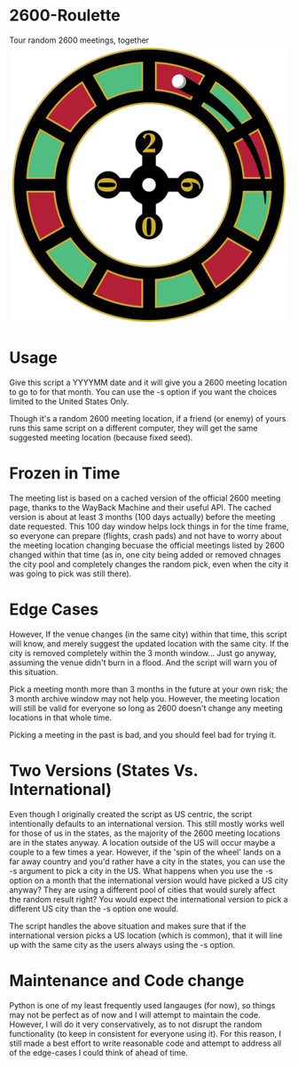 # 2600-Roulette
Tour random 2600 meetings, together
![alt tag](https://github.com/XlogicX/2600-Roulette/blob/master/roulette.png)

# Usage
Give this script a YYYYMM date and it will give you a 2600 meeting location to go to for that month. You can use the -s option if you want the choices limited to the United States Only.

Though it's a random 2600 meeting location, if a friend (or enemy) of yours runs this same script on a different computer, they will get the same suggested meeting location (because fixed seed).

# Frozen in Time
The meeting list is based on a cached version of the official 2600 meeting page, thanks to the WayBack Machine and their useful API. The cached version is about at least 3 months (100 days actually) before the meeting date requested. This 100 day window helps lock things in for the time frame, so everyone can prepare (flights, crash pads) and not have to worry about the meeting location changing becuase the official meetings listed by 2600 changed within that time (as in, one city being added or removed chnages the city pool and completely changes the random pick, even when the city it was going to pick was still there).

# Edge Cases
However, If the venue changes (in the same city) within that time, this script will know, and merely suggest the updated location with the same city. If the city is removed completely within the 3 month window... Just go anyway, assuming the venue didn't burn in a flood. And the script will warn you of this situation.

Pick a meeting month more than 3 months in the future at your own risk; the 3 month archive window may not help you. However, the meeting location will still be valid for everyone so long as 2600 doesn't change any meeting locations in that whole time.

Picking a meeting in the past is bad, and you should feel bad for trying it.

# Two Versions (States Vs. International)
Even though I originally created the script as US centric, the script intentionally defaults to an international version. This still mostly works well for those of us in the states, as the majority of the 2600 meeting locations are in the states anyway. A location outside of the US will occur maybe a couple to a few times a year. However, if the 'spin of the wheel' lands on a far away country and you'd rather have a city in the states, you can use the -s argument to pick a city in the US. What happens when you use the -s option on a month that the international version would have picked a US city anyway? They are using a different pool of cities that would surely affect the random result right? You would expect the international version to pick a different US city than the -s option one would.

The script handles the above situation and makes sure that if the international version picks a US location (which is common), that it will line up with the same city as the users always using the -s option.

# Maintenance and Code change
Python is one of my least frequently used langauges (for now), so things may not be perfect as of now and I will attempt to maintain the code. However, I will do it very conservatively, as to not disrupt the random functionality (to keep in consistent for everyone using it). For this reason, I still made a best effort to write reasonable code and attempt to address all of the edge-cases I could think of ahead of time.
